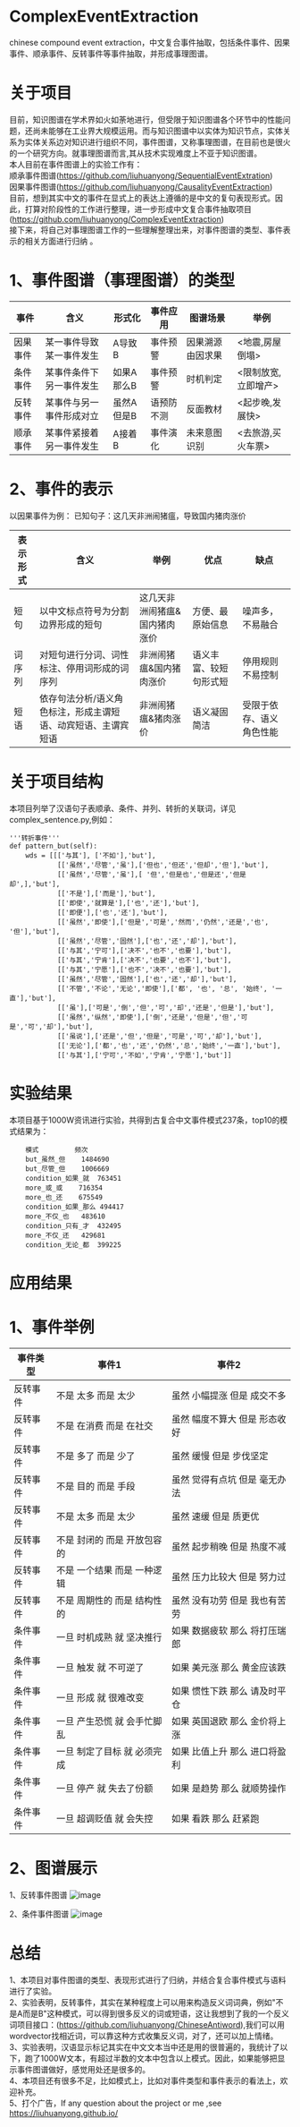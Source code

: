 # ComplexEventExtraction
chinese compound event extraction，中文复合事件抽取，包括条件事件、因果事件、顺承事件、反转事件等事件抽取，并形成事理图谱。

# 关于项目
目前，知识图谱在学术界如火如荼地进行，但受限于知识图谱各个环节中的性能问题，还尚未能够在工业界大规模运用。而与知识图谱中以实体为知识节点，实体关系为实体关系边对知识进行组织不同，事件图谱，又称事理图谱，在目前也是很火的一个研究方向。就事理图谱而言,其从技术实现难度上不亚于知识图谱。  
本人目前在事件图谱上的实验工作有：  
顺承事件图谱(https://github.com/liuhuanyong/SequentialEventExtration)  
因果事件图谱(https://github.com/liuhuanyong/CausalityEventExtraction)  
目前，想到其实中文的事件在显式上的表达上遵循的是中文的复句表现形式。因此，打算对阶段性的工作进行整理，进一步形成中文复合事件抽取项目(https://github.com/liuhuanyong/ComplexEventExtraction)  
接下来，将自己对事理图谱工作的一些理解整理出来，对事件图谱的类型、事件表示的相关方面进行归纳  。

# 1、事件图谱（事理图谱）的类型
| 事件 | 含义 | 形式化 | 事件应用 | 图谱场景 | 举例 |
| --- | --- | --- | --- | --- | --- |
| 因果事件 | 某一事件导致某一事件发生 | A导致B  | 事件预警  |因果溯源 由因求果  | <地震,房屋倒塌> |
| 条件事件 | 某事件条件下另一事件发生 | 如果A那么B  |事件预警  |时机判定  | <限制放宽,立即增产> |
| 反转事件 | 某事件与另一事件形成对立 | 虽然A但是B  |语预防不测  |反面教材  | <起步晚,发展快>|
| 顺承事件 | 某事件紧接着另一事件发生 |  A接着B  |事件演化  |未来意图识别  | <去旅游,买火车票>  |

# 2、事件的表示
以因果事件为例：
已知句子：这几天非洲闹猪瘟，导致国内猪肉涨价

|表示形式 | 含义 | 举例 | 优点 | 缺点 |
| --- | --- | --- | --- | --- |
| 短句 | 以中文标点符号为分割边界形成的短句 | 这几天非洲闹猪瘟&国内猪肉涨价  | 方便、最原始信息  |噪声多，不易融合|
| 词序列 | 对短句进行分词、词性标注、停用词形成的词序列 | 非洲闹猪瘟&国内猪肉涨价  |语义丰富、较短句形式短  |停用规则不易控制  |
| 短语 | 依存句法分析/语义角色标注，形成主谓短语、动宾短语、主谓宾短语 | 非洲闹猪瘟&猪肉涨价  |语义凝固简洁  |受限于依存、语义角色性能  |

# 关于项目结构
本项目列举了汉语句子表顺承、条件、并列、转折的关联词，详见complex_sentence.py,例如：

    '''转折事件'''
    def pattern_but(self):
        wds = [[['与其'], ['不如'],'but'],
                [['虽然','尽管','虽'],['但也','但还','但却','但'],'but'],
                [['虽然','尽管','虽'],[ '但','但是也','但是还','但是却',],'but'],
                [['不是'],['而是'],'but'],
                [['即使','就算是'],['也','还'],'but'],
                [['即便'],['也','还'],'but'],
                [['虽然','即使'],['但是','可是','然而','仍然','还是','也', '但'],'but'],
                [['虽然','尽管','固然'],['也','还','却'],'but'],
                [['与其','宁可'],['决不','也不','也要'],'but'],
                [['与其','宁肯'],['决不','也要','也不'],'but'],
                [['与其','宁愿'],['也不','决不','也要'],'but'],
                [['虽然','尽管','固然'],['也','还','却'],'but'],
                [['不管','不论','无论','即使'],['都', '也', '总', '始终', '一直'],'but'],
                [['虽'],['可是','倒','但','可','却','还是','但是'],'but'],
                [['虽然','纵然','即使'],['倒','还是','但是','但','可是','可','却'],'but'],
                [['虽说'],['还是','但','但是','可是','可','却'],'but'],
                [['无论'],['都','也','还','仍然','总','始终','一直'],'but'],
                [['与其'],['宁可','不如','宁肯','宁愿'],'but']]

# 实验结果
本项目基于1000W资讯进行实验，共得到古复合中文事件模式237条，top10的模式结果为：

        模式         频次
        but_虽然_但	1484690
        but_尽管_但	1006669
        condition_如果_就	763451
        more_或_或	716354
        more_也_还	675549
        condition_如果_那么	494417
        more_不仅_也	483610
        condition_只有_才	432495
        more_不仅_还	429681
        condition_无论_都	399225

# 应用结果

# 1、事件举例

| 事件类型 | 事件1 | 事件2 |
| --- | --- | --- |
| 反转事件 | 不是	太多	而是	太少 |虽然	小幅提涨	但是	成交不多|
| 反转事件 | 不是	在消费	而是	在社交 | 虽然	幅度不算大	但是	形态收好 |
| 反转事件 | 不是	多了	而是	少了| 虽然	缓慢	但是	步伐坚定 |
| 反转事件 | 不是	目的	而是	手段 | 虽然	觉得有点坑	但是	毫无办法|
| 反转事件 | 不是	太多	而是	太少 | 虽然	速缓	但是	质更优 |
| 反转事件 | 不是	封闭的	而是	开放包容的 | 虽然	起步稍晚	但是	热度不减 |
| 反转事件 | 不是	一个结果	而是	一种逻辑 | 虽然	压力比较大	但是	努力过 |
| 反转事件 | 不是	周期性的	而是	结构性的 | 虽然	没有功劳	但是	我也有苦劳 |
| 条件事件 | 一旦	时机成熟	就	坚决推行 |如果	数据疲软	那么	将打压瑞郎  |
| 条件事件 | 一旦	触发	就	不可逆了 | 如果	美元涨	那么	黄金应该跌 |
| 条件事件 | 一旦	形成	就	很难改变 | 如果	惯性下跌	那么	请及时平仓 |
| 条件事件 | 一旦	产生恐慌	就	会手忙脚乱 |如果	英国退欧	那么	金价将上涨  |
| 条件事件 | 一旦	制定了目标	就	必须完成 |如果	比值上升	那么	进口将盈利  |
| 条件事件 | 一旦	停产	就	失去了份额 | 如果	是趋势	那么	就顺势操作 |
| 条件事件 | 一旦	超调贬值	就	会失控 | 如果	看跌	那么	赶紧跑 |

# 2、图谱展示

1、反转事件图谱
![image](https://github.com/liuhuanyong/ComplexEventExtraction/blob/master/img/but.png)

2、条件事件图谱
![image](https://github.com/liuhuanyong/ComplexEventExtraction/blob/master/img/condition.png)


# 总结
1、本项目对事件图谱的类型、表现形式进行了归纳，并结合复合事件模式与语料进行了实验。  
2、实验表明，反转事件，其实在某种程度上可以用来构造反义词词典，例如"不是A而是B"这种模式，可以得到很多反义的词或短语，这让我想到了我的一个反义词项目接口：(https://github.com/liuhuanyong/ChineseAntiword),我们可以用wordvector找相近词，可以靠这种方式收集反义词，对了，还可以加上情绪。  
3、实验表明，汉语显示标记其实在中文文本当中还是用的很普遍的，我统计了以下，跑了1000W文本，有超过半数的文本中包含以上模式。因此，如果能够把显示事件图谱做好，感觉用处还是很多的。  
4、本项目还有很多不足，比如模式上，比如对事件类型和事件表示的看法上，欢迎补充。  
5、打个广告，If any question about the project or me ,see https://liuhuanyong.github.io/  
